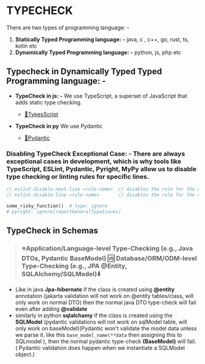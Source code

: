# **TYPECHECK**

There are two types of programming language: -

1. **Statically Typed Programming language: -** java, c , c++, go, rust, ts, kotin etc
2. **Dynamically Typed Programming language: -** python, js, php etc

## **Typecheck in Dynamically Typed Typed Programming language: -**

- **TypeCheck in js: -** We use TypeScript, a superset of JavaScript that adds static type checking.

  - [🔗TypesScript](../jsANDts/ts.md)

- **TypeCheck in py** We use Pydantic
  - [🔗Pydantic](../py/pydantic.md)

### **Disabling TypeCheck Exceptional Case: -** There are always exceptional cases in development, which is why tools like TypeScript, ESLint, Pydantic, Pyright, MyPy allow us to disable type checking or linting rules for specific lines.

```ts
// eslint-disable-next-line <rule-name>  // disables the rule for the next line
// eslint-disable-line <rule-name>       // disables the rule for the current line
```

```py
some_risky_function()  # type: ignore
# pyright: ignore[reportGeneralTypeIssues]
```

## **TypeCheck in Schemas**

> ### **⭐Application/Language-level Type-Checking (e.g., Java DTOs, Pydantic BaseModel)** 🆚 **Database/ORM/ODM-level Type-Checking (e.g., JPA @Entity, SQLAlchemy/SQLModel)⬇️**

- Like in java **Jpa-hibernate** if the class is created using **@entity** annotation (jakarta validation will not work on @entity tables/class, will only work on normal DTO) then the normal java DTO type-check will fail even after adding **@validate**
- similarly in python **sqlalchamy** if the class is created using the **SQLModel** (pydantic validations will not work on sqlModel table, will only work on baseModel)(Pydantic won't validate the model data unless we parse it. like this `base_model_name(**data` then assigning this to SQLmodel ), then the normal pydantic type-check **(BaseModel)** will fail. ( Pydantic validation does happen when we instantiate a SQLModel object.)
